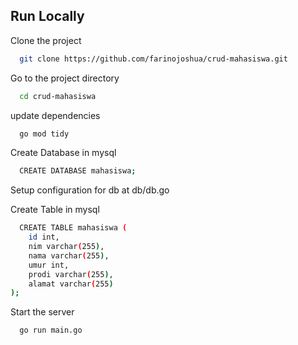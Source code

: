 
## Run Locally

Clone the project

```bash
  git clone https://github.com/farinojoshua/crud-mahasiswa.git
```

Go to the project directory

```bash
  cd crud-mahasiswa
```

update dependencies

```bash
  go mod tidy
```

Create Database in mysql

```bash
  CREATE DATABASE mahasiswa;
```

Setup configuration for db at db/db.go

Create Table in mysql

```bash
  CREATE TABLE mahasiswa (
    id int,
    nim varchar(255),
    nama varchar(255),
    umur int,
    prodi varchar(255),
    alamat varchar(255)
);
```

Start the server

```bash
  go run main.go
```
